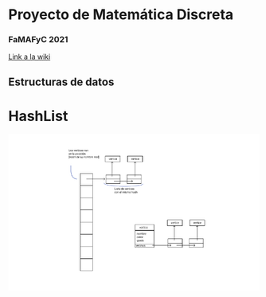 # Proyecto de Matemática Discreta
### FaMAFyC 2021

[Link a la wiki](https://drive.google.com/drive/folders/11Q2MNFYxa5rtXJR5qAesy6RMiuu0ORkf?usp=sharing)

## Estructuras de datos
# HashList




![](./DiagramaHashList.jpg)
